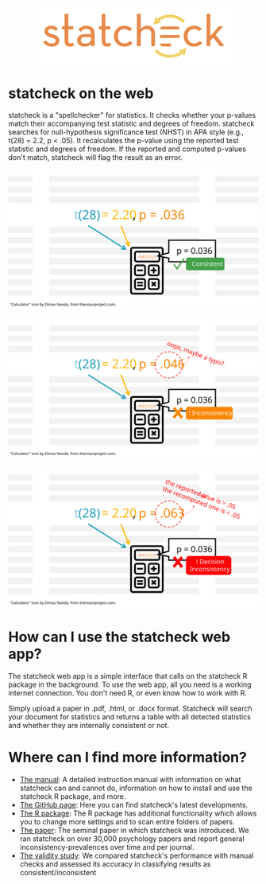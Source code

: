 
<p align="center">
  <img width="400px" src="https://github.com/MicheleNuijten/statcheck-web/raw/main/www/img/statcheck.png"</img>
</p>


# statcheck on the web

statcheck is a "spellchecker" for statistics. It checks whether your p-values match their accompanying test statistic and degrees of freedom. statcheck searches for null-hypothesis significance test (NHST) in APA style (e.g., t(28) = 2.2, p < .05). It recalculates the p-value using the reported test statistic and degrees of freedom. If the reported and computed p-values don't match, statcheck will flag the result as an error.

<p align="center">
  <img max-width="600px" src="https://github.com/MicheleNuijten/statcheck-web/raw/main/www/img/faq-consistent.svg"</img>
</p>

<p align="center">
  <img max-width="600px" src="https://github.com/MicheleNuijten/statcheck-web/raw/main/www/img/faq-inconsistent.svg"</img>
</p>

<p align="center">
  <img max-width="600px" src="https://github.com/MicheleNuijten/statcheck-web/raw/main/www/img/faq-decision-inconsistent.svg"</img>
</p>

# How can I use the statcheck web app?

The statcheck web app is a simple interface that calls on the statcheck R package in the background. To use the web app, all you need is a working internet connection. You don't need R, or even know how to work with R.

Simply upload a paper in .pdf, .html, or .docx format. Statcheck will search your document for statistics and returns a table with all detected statistics and whether they are internally consistent or not. 

# Where can I find more information?

* <a href="https://rpubs.com/michelenuijten/statcheckmanual" target="_blank">The 
        	  manual</a>: A detailed instruction manual with information on what 
        	  statcheck can and cannot do, information on how to install and use 
        	  the statcheck R package, and more.
* <a href="https://github.com/MicheleNuijten/statcheck" target="_blank">The GitHub 
        	  page</a>: Here you can find statcheck's latest developments.
* <a href="http://cran.r-project.org/web/packages/statcheck/" target="_blank">The R 
        	  package</a>: The R package has additional functionality which 
        	  allows you to change more settings and to scan entire folders of 
        	  papers.
* <a href="https://doi.org/10.3758/s13428-015-0664-2" target="_blank">
        	  The paper</a>: The seminal paper in which statcheck was introduced. 
        	  We ran statcheck on over 30,000 psychology papers and report 
        	  general inconsistency-prevalences over time and per journal.
* <a href="https://psyarxiv.com/tcxaj/" target="_blank">The validity study</a>: We 
        	  compared statcheck's performance with manual checks and assessed 
        	  its accuracy in classifying results as consistent/inconsistent

